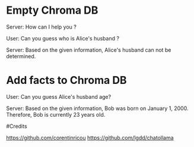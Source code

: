 
# Empty Chroma DB

Server: How can I help you ?

User: Can you guess who is Alice's husband ?

Server: Based on the given information, Alice's husband can not be determined.

# Add facts to Chroma DB

User: Can you guess Alice's husband age?

Server: Based on the given information, Bob was born on January 1, 2000. Therefore, Bob is currently 23 years old.


#Credits

https://github.com/corentinricou
https://github.com/lgdd/chatollama